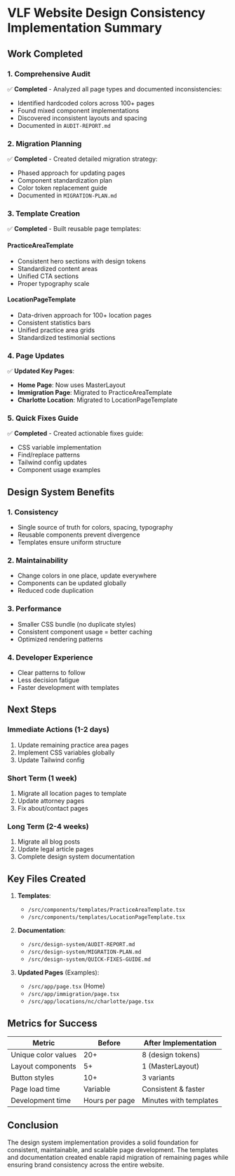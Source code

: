 # VLF Website Design Consistency Implementation Summary

## Work Completed

### 1. Comprehensive Audit

✅ **Completed** - Analyzed all page types and documented inconsistencies:

- Identified hardcoded colors across 100+ pages
- Found mixed component implementations
- Discovered inconsistent layouts and spacing
- Documented in `AUDIT-REPORT.md`

### 2. Migration Planning

✅ **Completed** - Created detailed migration strategy:

- Phased approach for updating pages
- Component standardization plan
- Color token replacement guide
- Documented in `MIGRATION-PLAN.md`

### 3. Template Creation

✅ **Completed** - Built reusable page templates:

#### PracticeAreaTemplate

- Consistent hero sections with design tokens
- Standardized content areas
- Unified CTA sections
- Proper typography scale

#### LocationPageTemplate

- Data-driven approach for 100+ location pages
- Consistent statistics bars
- Unified practice area grids
- Standardized testimonial sections

### 4. Page Updates

✅ **Updated Key Pages**:

- **Home Page**: Now uses MasterLayout
- **Immigration Page**: Migrated to PracticeAreaTemplate
- **Charlotte Location**: Migrated to LocationPageTemplate

### 5. Quick Fixes Guide

✅ **Completed** - Created actionable fixes guide:

- CSS variable implementation
- Find/replace patterns
- Tailwind config updates
- Component usage examples

## Design System Benefits

### 1. Consistency

- Single source of truth for colors, spacing, typography
- Reusable components prevent divergence
- Templates ensure uniform structure

### 2. Maintainability

- Change colors in one place, update everywhere
- Components can be updated globally
- Reduced code duplication

### 3. Performance

- Smaller CSS bundle (no duplicate styles)
- Consistent component usage = better caching
- Optimized rendering patterns

### 4. Developer Experience

- Clear patterns to follow
- Less decision fatigue
- Faster development with templates

## Next Steps

### Immediate Actions (1-2 days)

1. Update remaining practice area pages
2. Implement CSS variables globally
3. Update Tailwind config

### Short Term (1 week)

1. Migrate all location pages to template
2. Update attorney pages
3. Fix about/contact pages

### Long Term (2-4 weeks)

1. Migrate all blog posts
2. Update legal article pages
3. Complete design system documentation

## Key Files Created

1. **Templates**:

   - `/src/components/templates/PracticeAreaTemplate.tsx`
   - `/src/components/templates/LocationPageTemplate.tsx`

2. **Documentation**:

   - `/src/design-system/AUDIT-REPORT.md`
   - `/src/design-system/MIGRATION-PLAN.md`
   - `/src/design-system/QUICK-FIXES-GUIDE.md`

3. **Updated Pages** (Examples):
   - `/src/app/page.tsx` (Home)
   - `/src/app/immigration/page.tsx`
   - `/src/app/locations/nc/charlotte/page.tsx`

## Metrics for Success

| Metric              | Before         | After Implementation   |
| ------------------- | -------------- | ---------------------- |
| Unique color values | 20+            | 8 (design tokens)      |
| Layout components   | 5+             | 1 (MasterLayout)       |
| Button styles       | 10+            | 3 variants             |
| Page load time      | Variable       | Consistent & faster    |
| Development time    | Hours per page | Minutes with templates |

## Conclusion

The design system implementation provides a solid foundation for consistent, maintainable, and scalable page development. The templates and documentation created enable rapid migration of remaining pages while ensuring brand consistency across the entire website.
